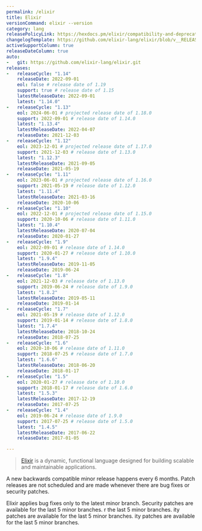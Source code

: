 ```yaml
---
permalink: /elixir
title: Elixir
versionCommand: elixir --version
category: lang
releasePolicyLink: https://hexdocs.pm/elixir/compatibility-and-deprecations.html
changelogTemplate: https://github.com/elixir-lang/elixir/blob/v__RELEASE_CYCLE__/CHANGELOG.md
activeSupportColumn: true
releaseDateColumn: true
auto:
-   git: https://github.com/elixir-lang/elixir.git
releases:
-   releaseCycle: "1.14"
    releaseDate: 2022-09-01
    eol: false # release date of 1.19
    support: true # release date of 1.15
    latestReleaseDate: 2022-09-01
    latest: "1.14.0"
-   releaseCycle: "1.13"
    eol: 2024-06-01 # projected release date of 1.18.0
    support: 2022-09-01 # release date of 1.14.0
    latest: "1.13.4"
    latestReleaseDate: 2022-04-07
    releaseDate: 2021-12-03
-   releaseCycle: "1.12"
    eol: 2023-12-01 # projected release date of 1.17.0
    support: 2021-12-03 # release date of 1.13.0
    latest: "1.12.3"
    latestReleaseDate: 2021-09-05
    releaseDate: 2021-05-19
-   releaseCycle: "1.11"
    eol: 2023-06-01 # projected release date of 1.16.0
    support: 2021-05-19 # release date of 1.12.0
    latest: "1.11.4"
    latestReleaseDate: 2021-03-16
    releaseDate: 2020-10-06
-   releaseCycle: "1.10"
    eol: 2022-12-01 # projected release date of 1.15.0
    support: 2020-10-06 # release date of 1.11.0
    latest: "1.10.4"
    latestReleaseDate: 2020-07-04
    releaseDate: 2020-01-27
-   releaseCycle: "1.9"
    eol: 2022-09-01 # release date of 1.14.0
    support: 2020-01-27 # release date of 1.10.0
    latest: "1.9.4"
    latestReleaseDate: 2019-11-05
    releaseDate: 2019-06-24
-   releaseCycle: "1.8"
    eol: 2021-12-03 # release date of 1.13.0
    support: 2019-06-24 # release date of 1.9.0
    latest: "1.8.2"
    latestReleaseDate: 2019-05-11
    releaseDate: 2019-01-14
-   releaseCycle: "1.7"
    eol: 2021-05-19 # release date of 1.12.0
    support: 2019-01-14 # release date of 1.8.0
    latest: "1.7.4"
    latestReleaseDate: 2018-10-24
    releaseDate: 2018-07-25
-   releaseCycle: "1.6"
    eol: 2020-10-06 # release date of 1.11.0
    support: 2018-07-25 # release date of 1.7.0
    latest: "1.6.6"
    latestReleaseDate: 2018-06-20
    releaseDate: 2018-01-17
-   releaseCycle: "1.5"
    eol: 2020-01-27 # release date of 1.10.0
    support: 2018-01-17 # release date of 1.6.0
    latest: "1.5.3"
    latestReleaseDate: 2017-12-19
    releaseDate: 2017-07-25
-   releaseCycle: "1.4"
    eol: 2019-06-24 # release date of 1.9.0
    support: 2017-07-25 # release date of 1.5.0
    latest: "1.4.5"
    latestReleaseDate: 2017-06-22
    releaseDate: 2017-01-05

---
```


>[Elixir](https://elixir-lang.org/) is a dynamic, functional language designed for building scalable and maintainable applications.

A new backwards compatible minor release happens every 6 months. Patch releases are not scheduled and are made whenever there are bug fixes or security patches.

Elixir applies bug fixes only to the latest minor branch. Security patches are available for the last 5 minor branches.
r the last 5 minor branches.
ity patches are available for the last 5 minor branches.
ity patches are available for the last 5 minor branches.
